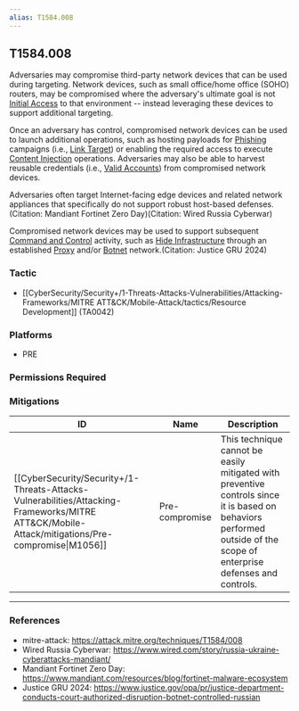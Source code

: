 ```yaml
---
alias: T1584.008
---
```


## T1584.008

Adversaries may compromise third-party network devices that can be used during targeting. Network devices, such as small office/home office (SOHO) routers, may be compromised where the adversary's ultimate goal is not [Initial Access](https://attack.mitre.org/tactics/TA0001) to that environment -- instead leveraging these devices to support additional targeting.

Once an adversary has control, compromised network devices can be used to launch additional operations, such as hosting payloads for [Phishing](https://attack.mitre.org/techniques/T1566) campaigns (i.e., [Link Target](https://attack.mitre.org/techniques/T1608/005)) or enabling the required access to execute [Content Injection](https://attack.mitre.org/techniques/T1659) operations. Adversaries may also be able to harvest reusable credentials (i.e., [Valid Accounts](https://attack.mitre.org/techniques/T1078)) from compromised network devices.

Adversaries often target Internet-facing edge devices and related network appliances that specifically do not support robust host-based defenses.(Citation: Mandiant Fortinet Zero Day)(Citation: Wired Russia Cyberwar)

Compromised network devices may be used to support subsequent [Command and Control](https://attack.mitre.org/tactics/TA0011) activity, such as [Hide Infrastructure](https://attack.mitre.org/techniques/T1665) through an established [Proxy](https://attack.mitre.org/techniques/T1090) and/or [Botnet](https://attack.mitre.org/techniques/T1584/005) network.(Citation: Justice GRU 2024)


### Tactic
- [[CyberSecurity/Security+/1-Threats-Attacks-Vulnerabilities/Attacking-Frameworks/MITRE ATT&CK/Mobile-Attack/tactics/Resource Development]] (TA0042)

### Platforms
- PRE

### Permissions Required

### Mitigations

| ID | Name | Description |
| --- | --- | --- |
| [[CyberSecurity/Security+/1-Threats-Attacks-Vulnerabilities/Attacking-Frameworks/MITRE ATT&CK/Mobile-Attack/mitigations/Pre-compromise\|M1056]] | Pre-compromise | This technique cannot be easily mitigated with preventive controls since it is based on behaviors performed outside of the scope of enterprise defenses and controls. |


---
### References

- mitre-attack: https://attack.mitre.org/techniques/T1584/008
- Wired Russia Cyberwar: https://www.wired.com/story/russia-ukraine-cyberattacks-mandiant/
- Mandiant Fortinet Zero Day: https://www.mandiant.com/resources/blog/fortinet-malware-ecosystem
- Justice GRU 2024: https://www.justice.gov/opa/pr/justice-department-conducts-court-authorized-disruption-botnet-controlled-russian

